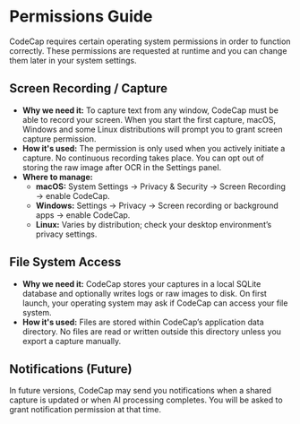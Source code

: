 # Permissions Guide

CodeCap requires certain operating system permissions in order to function correctly.  These permissions are requested at runtime and you can change them later in your system settings.

## Screen Recording / Capture

* **Why we need it:** To capture text from any window, CodeCap must be able to record your screen.  When you start the first capture, macOS, Windows and some Linux distributions will prompt you to grant screen capture permission.
* **How it's used:** The permission is only used when you actively initiate a capture.  No continuous recording takes place.  You can opt out of storing the raw image after OCR in the Settings panel.
* **Where to manage:**
  - **macOS:** System Settings → Privacy & Security → Screen Recording → enable CodeCap.
  - **Windows:** Settings → Privacy → Screen recording or background apps → enable CodeCap.
  - **Linux:** Varies by distribution; check your desktop environment’s privacy settings.

## File System Access

* **Why we need it:** CodeCap stores your captures in a local SQLite database and optionally writes logs or raw images to disk.  On first launch, your operating system may ask if CodeCap can access your file system.
* **How it's used:** Files are stored within CodeCap’s application data directory.  No files are read or written outside this directory unless you export a capture manually.

## Notifications (Future)

In future versions, CodeCap may send you notifications when a shared capture is updated or when AI processing completes.  You will be asked to grant notification permission at that time.